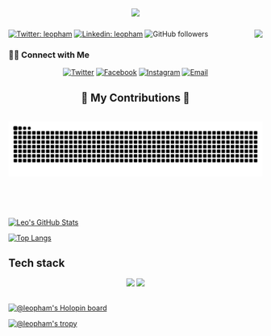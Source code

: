 <h1 align="center">
    <img src="https://readme-typing-svg.herokuapp.com/?font=Righteous&size=35&center=true&vCenter=true&width=500&height=70&duration=3000&lines=Hello!+👋;+I'm+Leo+Pham!;" />
</h1>

[![Twitter: leopham](https://img.shields.io/twitter/follow/leopham?style=for-the-badge)](https://twitter.com/leopham_it)
[![Linkedin: leopham](https://img.shields.io/badge/-leopham-blue?style=for-the-badge&logo=Linkedin&logoColor=white)](https://www.linkedin.com/in/leo-pham-1208/)
![GitHub followers](https://img.shields.io/github/followers/hongthaipham?style=for-the-badge&logo=github)
<img align="right" src="https://visitor-badge.laobi.icu/badge?page_id=HongThaiPham.HongThaiPham" />

<h3> 🤝🏻 Connect with Me </h3>

<div align="center">
    <a href="https://twitter.com/leopham_it"><img alt="Twitter" src="https://img.shields.io/twitter/url?url=https%3A%2F%2Ftwitter.com%2Fleopham_it&style=for-the-badge&logo=x"></a>
    <a href="https://www.facebook.com/hongthaipro"><img alt="Facebook" src="https://img.shields.io/badge/Facebook-Leo%20Phạm-orange?style=for-the-badge&logo=facebook"></a>
    <a href="https://www.instagram.com/leopham1132/"><img alt="Instagram" src="https://img.shields.io/badge/Instagram-leopham-orange?style=for-the-badge&logo=instagram"></a>
    <a href="mailto:hongthaipro@gmail.com"><img alt="Email" src="https://img.shields.io/badge/Email-hongthaipro@gmail.com-orange?style=for-the-badge&logo=gmail"></a>
</div>

<div align="center">
  <h2>🐍 My Contributions 🐍</h2>
  <br>
  <img alt="snake eating my contributions" src="https://raw.githubusercontent.com/HongThaiPham/HongThaiPham/output/github-contribution-grid-snake.svg" />
  
  <br/><br/><br/>
</div>

[![Leo's GitHub Stats](https://github-readme-stats.vercel.app/api?username=hongthaipham&show_icons=true&count_private=true&theme=darcula)](https://github.com/hongthaipham)

[![Top Langs](https://github-readme-stats.vercel.app/api/top-langs/?username=hongthaipham&layout=compact)](https://github.com/hongthaipham)


## Tech stack
<div align="center">
    <img src="https://skillicons.dev/icons?i=github,git,docker,linux,aws" />
    <img src="https://skillicons.dev/icons?i=python,rust,typescript,c#,dotnet" /><br>
</div>


<br>


[![@leopham's Holopin board](https://holopin.io/api/user/board?user=leopham)](https://holopin.io/@leopham)

[![@leopham's tropy](https://github-profile-trophy.vercel.app/?username=HongThaiPham)](https://github-profile-trophy.vercel.app/?username=HongThaiPham)




